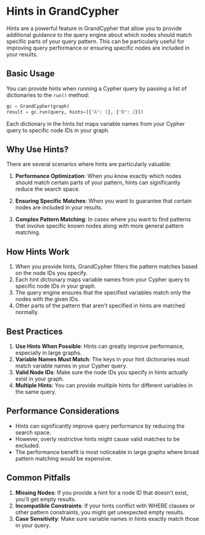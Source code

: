 # Hints in GrandCypher

Hints are a powerful feature in GrandCypher that allow you to provide additional guidance to the query engine about which nodes should match specific parts of your query pattern. This can be particularly useful for improving query performance or ensuring specific nodes are included in your results.

## Basic Usage

You can provide hints when running a Cypher query by passing a list of dictionaries to the `run()` method:

```python
gc = GrandCypher(graph)
result = gc.run(query, hints=[{"A": 1}, {"B": 2}])
```

Each dictionary in the hints list maps variable names from your Cypher query to specific node IDs in your graph.

## Why Use Hints?

There are several scenarios where hints are particularly valuable:

1. **Performance Optimization**: When you know exactly which nodes should match certain parts of your pattern, hints can significantly reduce the search space.

2. **Ensuring Specific Matches**: When you want to guarantee that certain nodes are included in your results.

3. **Complex Pattern Matching**: In cases where you want to find patterns that involve specific known nodes along with more general pattern matching.

## How Hints Work

1. When you provide hints, GrandCypher filters the pattern matches based on the node IDs you specify.
2. Each hint dictionary maps variable names from your Cypher query to specific node IDs in your graph.
3. The query engine ensures that the specified variables match only the nodes with the given IDs.
4. Other parts of the pattern that aren't specified in hints are matched normally.

## Best Practices

1. **Use Hints When Possible**: Hints can greatly improve performance, especially in large graphs.
2. **Variable Names Must Match**: The keys in your hint dictionaries must match variable names in your Cypher query.
3. **Valid Node IDs**: Make sure the node IDs you specify in hints actually exist in your graph.
4. **Multiple Hints**: You can provide multiple hints for different variables in the same query.

## Performance Considerations

-   Hints can significantly improve query performance by reducing the search space.
-   However, overly restrictive hints might cause valid matches to be excluded.
-   The performance benefit is most noticeable in large graphs where broad pattern matching would be expensive.

## Common Pitfalls

1. **Missing Nodes**: If you provide a hint for a node ID that doesn't exist, you'll get empty results.
2. **Incompatible Constraints**: If your hints conflict with WHERE clauses or other pattern constraints, you might get unexpected empty results.
3. **Case Sensitivity**: Make sure variable names in hints exactly match those in your query.
